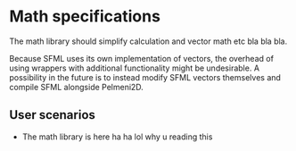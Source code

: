 # Math specifications
The math library should simplify calculation and vector math etc bla bla bla.

Because SFML uses its own implementation of vectors, the overhead of using wrappers with additional functionality might be undesirable. A possibility in the future is to instead modify SFML vectors themselves and compile SFML alongside Pelmeni2D.

## User scenarios
* The math library is here ha ha lol why u reading this